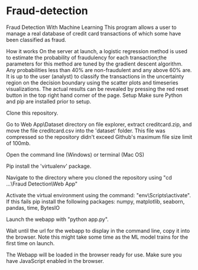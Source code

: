 # Fraud-detection

Fraud Detection With Machine Learning
This program allows a user to manage a real database of credit card transactions of which some have been classified as fraud.

How it works
On the server at launch, a logistic regression method is used to estimate the probability of fraudulency for each transaction;the parameters for this method are tuned by the gradient descent algorithm. Any probabilities less than 40% are non-fraudulent and any above 60% are.
It is up to the user (analyst) to classify the transactions in the uncertainty region on the decision boundary using the scatter plots and timeseries visualizations. The actual results can be revealed by pressing the red reset button in the top right hand corner of the page.
Setup
Make sure Python and pip are installed prior to setup.

Clone this repository.

Go to Web App\Dataset directory on file explorer, extract creditcard.zip, and move the file creditcard.csv into the 'dataset' folder. This file was compressed so the repository didn't exceed Github's maximum file size limit of 100mb.

Open the command line (Windows) or terminal (Mac OS)

Pip install the 'virtualenv' package.

Navigate to the directory where you cloned the repository using "cd ...\Fraud Detection\Web App"

Activate the virtual environment using the command: "env\Scripts\activate". If this fails pip install the following packages:
numpy, matplotlib, seaborn, pandas, time, BytesIO

Launch the webapp with "python app.py".

Wait until the url for the webapp to display in the command line, copy it into the browser.
Note this might take some time as the ML model trains for the first time on launch.

The Webapp will be loaded in the browser ready for use. Make sure you have JavaScript enabled in the browser.
